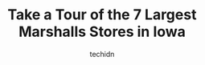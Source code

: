 ---
layout: ampstory
image: https://i0.wp.com/www.depkes.org/wp-content/uploads/2023/06/marshalls-0-in-iowa-1685968575.jpeg?resize=640,853
author: techidn
featured: false
description: Discover the impressive array of Marshalls options in Iowa, where you can find 7 of the largest Marshalls establishments in the area. From renowned classics to hidden gems, Iowa offers a div
title: Take a Tour of the 7 Largest Marshalls Stores in Iowa
cover:
   title: Take a Tour of the 7 Largest Marshalls Stores in Iowa
   subtitle: Rickpate
   background: https://www.depkes.org/wp-content/uploads/2023/06/marshalls-0-in-iowa-1685968575.jpeg

pages: 
 - layout: thirds
   top: <h1>#1 Marshalls</h1>
   bottom: "<p>Nice clean, large store and very festive for the holidays. Loved the Christmas music playing and the employees were nice. Great prices on quality items and as the sign sa</p>"
   background: https://www.depkes.org/wp-content/uploads/2023/06/marshalls-1-in-iowa-1685968575.jpeg
   backgroundblur: true
 - layout: thirds
   top: <h1>#2 Marshalls</h1>
   bottom: "<p>275 S 29th St, Fort Dodge, IA 50501, United States</p>"
   background: https://www.depkes.org/wp-content/uploads/2023/06/marshalls-2-in-iowa-1685968576.jpeg
   cta:
      link: https://www.depkes.org/blog/take-a-tour-of-the-7-largest-marshalls-stores-in-iowa/
      text: Take a Tour of the 7 Largest Marshalls Stores in Iowa
 - layout: thirds
   top: <h1>#3 Marshalls</h1>
   bottom: "<p>1451 Coral Ridge Ave, Coralville, IA 52241, United States</p>"
   background: https://www.depkes.org/wp-content/uploads/2023/06/marshalls-3-in-iowa-1685968576.jpeg
   cta:
      link: https://www.depkes.org/blog/take-a-tour-of-the-7-largest-marshalls-stores-in-iowa/
      text: Take a Tour of the 7 Largest Marshalls Stores in Iowa
 - layout: thirds
   top: <h1>#4 Marshalls</h1>
   bottom: "<p>1111 E Army Post Rd, Des Moines, IA 50315, United States</p>"
   background: https://images.unsplash.com/photo-1541356665065-22676f35dd40?ixlib=rb-4.0.3&ixid=MnwxMjA3fDB8MHxwaG90by1wYWdlfHx8fGVufDB8fHx8&auto=format&fit=crop&w=640&h=853&q=80
   cta:
      link: https://www.depkes.org/blog/take-a-tour-of-the-7-largest-marshalls-stores-in-iowa/
      text: Take a Tour of the 7 Largest Marshalls Stores in Iowa
 - layout: thirds
   top: <h1>#5 Marshalls</h1>
   bottom: "<p>4100 University Ave, West Des Moines, IA 50266, United States</p>"
   background: https://images.unsplash.com/photo-1574169208507-84376144848b?ixlib=rb-4.0.3&ixid=MnwxMjA3fDB8MHxwaG90by1wYWdlfHx8fGVufDB8fHx8&auto=format&fit=crop&w=640&h=853&q=80
   cta:
      link: https://www.depkes.org/blog/take-a-tour-of-the-7-largest-marshalls-stores-in-iowa/
      text: Take a Tour of the 7 Largest Marshalls Stores in Iowa
 - layout: thirds
   top: <h1>#6 Marshalls</h1>
   bottom: "<p>550 S Gear Ave, West Burlington, IA 52655, United States</p>"
   background: https://images.unsplash.com/photo-1540457036297-448b6b99e91c?ixlib=rb-4.0.3&ixid=MnwxMjA3fDB8MHxwaG90by1wYWdlfHx8fGVufDB8fHx8&auto=format&fit=crop&w=640&h=853&q=80
   cta:
      link: https://www.depkes.org/blog/take-a-tour-of-the-7-largest-marshalls-stores-in-iowa/
      text: Take a Tour of the 7 Largest Marshalls Stores in Iowa

 - layout: thirds
   middle: Continue reading...
   background: https://images.unsplash.com/photo-1604871000636-074fa5117945?ixlib=rb-4.0.3&ixid=MnwxMjA3fDB8MHxwaG90by1wYWdlfHx8fGVufDB8fHx8&auto=format&fit=crop&w=640&h=853&q=80
   cta:
      link: https://www.depkes.org/blog/take-a-tour-of-the-7-largest-marshalls-stores-in-iowa/
      text: Take a Tour of the 7 Largest Marshalls Stores in Iowa
      
---